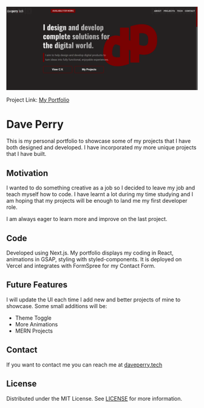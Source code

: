 ![Screenshot](dp-hero.png)

Project Link: [My Portfolio](https://daveperry.tech)

# Dave Perry

<!-- A little info about your project and/ or overview that explains **what** the project is about. -->

This is my personal portfolio to showcase some of my projects that I have both designed and developed. I have incorporated my more unique projects that I have built.

<!--
## Portfolio Details

Each player choses ten numbers (from available lotto numbers range). Mark off each of your numbers if the ball was drawn in the official lotto draw. The winner is the first person to match all ten numbers. -->

## Motivation

I wanted to do something creative as a job so I decided to leave my job and teach myself how to code. I have learnt a lot during my time studying and I am hoping that my projects will be enough to land me my first developer role.

I am always eager to learn more and improve on the last project.

## Code

Developed using Next.js. My portfolio displays my coding in React, animations in GSAP, styling with styled-components. It is deployed on Vercel and integrates with FormSpree for my Contact Form.

<!-- If you're using any code style like xo, standard etc. That will help others while contributing to your project. Ex. - -->
<!-- [![js-standard-style](https://img.shields.io/badge/code%20style-standard-brightgreen.svg?style=flat)](https://github.com/feross/standard) -->

<!-- ## Screenshots -->

<!-- Include logo/demo screenshot etc. -->

<!-- ![Screenshot](ll.png) -->

<!-- ## Tech/framework used

Ex. -

<b>Built with</b>

- [Electron](https://electron.atom.io) -->

<!-- ## Features

What makes your project stand out? -->

## Future Features

I will update the UI each time I add new and better projects of mine to showcase. Some small additions will be:

- Theme Toggle
- More Animations
- MERN Projects

<!-- ## Code Example

Show what the library does as concisely as possible, developers should be able to figure out **how** your project solves their problem by looking at the code example. Make sure the API you are showing off is obvious, and that your code is short and concise. -->

<!-- ## Installation

Provide step by step series of examples and explanations about how to get a development env running. -->

<!-- ## API Reference

Depending on the size of the project, if it is small and simple enough the reference docs can be added to the README. For medium size to larger projects it is important to at least provide a link to where the API reference docs live.

## Tests

Describe and show how to run the tests with code examples. -->

<!-- ## Contribute

Let people know how they can contribute into your project. A [contributing guideline](https://github.com/zulip/zulip-electron/blob/master/CONTRIBUTING.md) will be a big plus. -->

<!-- ## Credits

Give proper credits. This could be a link to any repo which inspired you to build this project, any blogposts or links to people who contrbuted in this project.

#### Anything else that seems useful -->

## Contact

If you want to contact me you can reach me at [daveperry.tech](https://daveperry.tech)

<!-- [loopy lotto repo](https://github.com/your_username/repo_name) -->

## License

<!-- A short snippet describing the license (MIT, Apache etc) -->

Distributed under the MIT License. See [LICENSE](LICENSE.txt) for more information.

<!-- MIT © [Dave Perry]() -->
